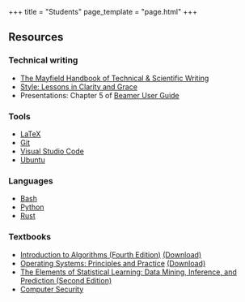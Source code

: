 +++
title = "Students"
page_template = "page.html"
+++

## Resources
### Technical writing
- [The Mayfield Handbook of Technical & Scientific Writing](https://www.mit.edu/course/21/21.guide/toc.htm)
- [Style: Lessons in Clarity and Grace](https://en.wikipedia.org/wiki/Style:_Lessons_in_Clarity_and_Grace)
- Presentations: Chapter 5 of [Beamer User Guide](https://tug.ctan.org/macros/latex/contrib/beamer/doc/beameruserguide.pdf) 

### Tools
- [LaTeX](https://en.wikibooks.org/wiki/LaTeX)
- [Git](https://git-scm.com/book/en/v2)
- [Visual Studio Code](https://code.visualstudio.com/)
- [Ubuntu](https://ubuntu.com/desktop)

### Languages
- [Bash](https://en.wikipedia.org/wiki/Bash_(Unix_shell))
- [Python](https://docs.python.org/3/tutorial/index.html)
- [Rust](https://doc.rust-lang.org/book/)

### Textbooks
- [Introduction to Algorithms (Fourth Edition)](http://mitpress.mit.edu/9780262046305/introduction-to-algorithms/) [(Download)](https://dl.ebooksworld.ir/books/Introduction.to.Algorithms.4th.Leiserson.Stein.Rivest.Cormen.MIT.Press.9780262046305.EBooksWorld.ir.pdf)
- [Operating Systems: Principles and Practice](https://ospp.cs.washington.edu/) [(Download)](https://www.kea.nu/files/textbooks/ospp/)
- [The Elements of Statistical Learning: Data Mining, Inference, and Prediction (Second Edition)](https://hastie.su.domains/ElemStatLearn/)
- [Computer Security](https://textbook.cs161.org/)